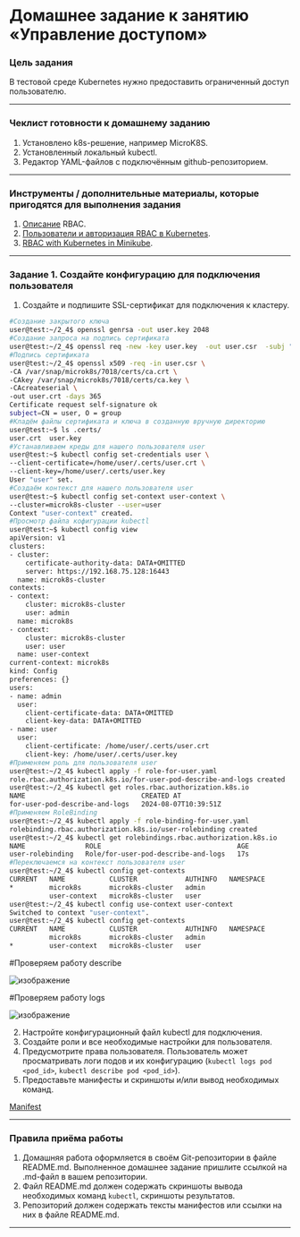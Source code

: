 # Домашнее задание к занятию «Управление доступом»

### Цель задания

В тестовой среде Kubernetes нужно предоставить ограниченный доступ пользователю.

------

### Чеклист готовности к домашнему заданию

1. Установлено k8s-решение, например MicroK8S.
2. Установленный локальный kubectl.
3. Редактор YAML-файлов с подключённым github-репозиторием.

------

### Инструменты / дополнительные материалы, которые пригодятся для выполнения задания

1. [Описание](https://kubernetes.io/docs/reference/access-authn-authz/rbac/) RBAC.
2. [Пользователи и авторизация RBAC в Kubernetes](https://habr.com/ru/company/flant/blog/470503/).
3. [RBAC with Kubernetes in Minikube](https://medium.com/@HoussemDellai/rbac-with-kubernetes-in-minikube-4deed658ea7b).

------

### Задание 1. Создайте конфигурацию для подключения пользователя

1. Создайте и подпишите SSL-сертификат для подключения к кластеру.  
```bash
#Создание закрытого ключа
user@test:~/2_4$ openssl genrsa -out user.key 2048
#Создание запроса на подпись сертификата
user@test:~/2_4$ openssl req -new -key user.key  -out user.csr  -subj "/CN=user/O=group"
#Подпись сертификата
user@test:~/2_4$ openssl x509 -req -in user.csr \
-CA /var/snap/microk8s/7018/certs/ca.crt \
-CAkey /var/snap/microk8s/7018/certs/ca.key \
-CAcreateserial \
-out user.crt -days 365
Certificate request self-signature ok
subject=CN = user, O = group
#Кладём файлы сертификата и ключа в созданную вручную директорию
user@test:~$ ls .certs/
user.crt  user.key
#Устанавливаем креды для нашего пользователя user
user@test:~$ kubectl config set-credentials user \
--client-certificate=/home/user/.certs/user.crt \
--client-key=/home/user/.certs/user.key
User "user" set.
#Создаём контекст для нашего пользователя user
user@test:~$ kubectl config set-context user-context \
--cluster=microk8s-cluster --user=user
Context "user-context" created.
#Просмотр файла кофигурации kubectl
user@test:~$ kubectl config view
apiVersion: v1
clusters:
- cluster:
    certificate-authority-data: DATA+OMITTED
    server: https://192.168.75.128:16443
  name: microk8s-cluster
contexts:
- context:
    cluster: microk8s-cluster
    user: admin
  name: microk8s
- context:
    cluster: microk8s-cluster
    user: user
  name: user-context
current-context: microk8s
kind: Config
preferences: {}
users:
- name: admin
  user:
    client-certificate-data: DATA+OMITTED
    client-key-data: DATA+OMITTED
- name: user
  user:
    client-certificate: /home/user/.certs/user.crt
    client-key: /home/user/.certs/user.key
#Применяем роль для пользователя user
user@test:~/2_4$ kubectl apply -f role-for-user.yaml 
role.rbac.authorization.k8s.io/for-user-pod-describe-and-logs created
user@test:~/2_4$ kubectl get roles.rbac.authorization.k8s.io 
NAME                             CREATED AT
for-user-pod-describe-and-logs   2024-08-07T10:39:51Z
#Применяем RoleBinding
user@test:~/2_4$ kubectl apply -f role-binding-for-user.yaml 
rolebinding.rbac.authorization.k8s.io/user-rolebinding created
user@test:~/2_4$ kubectl get rolebindings.rbac.authorization.k8s.io 
NAME               ROLE                                  AGE
user-rolebinding   Role/for-user-pod-describe-and-logs   17s
#Переключаемся на контекст пользователя user
user@test:~/2_4$ kubectl config get-contexts 
CURRENT   NAME           CLUSTER            AUTHINFO   NAMESPACE
*         microk8s       microk8s-cluster   admin      
          user-context   microk8s-cluster   user       
user@test:~/2_4$ kubectl config use-context user-context 
Switched to context "user-context".
user@test:~/2_4$ kubectl config get-contexts 
CURRENT   NAME           CLUSTER            AUTHINFO   NAMESPACE
          microk8s       microk8s-cluster   admin      
*         user-context   microk8s-cluster   user
```


#Проверяем работу describe

![изображение](https://github.com/user-attachments/assets/812d5a2f-f28e-4d42-97e8-ce345e3787df)


#Проверяем работу logs

![изображение](https://github.com/user-attachments/assets/a84231b0-d827-4c73-b743-aebc64f92e75)



2. Настройте конфигурационный файл kubectl для подключения.
3. Создайте роли и все необходимые настройки для пользователя.
4. Предусмотрите права пользователя. Пользователь может просматривать логи подов и их конфигурацию (`kubectl logs pod <pod_id>`, `kubectl describe pod <pod_id>`).
5. Предоставьте манифесты и скриншоты и/или вывод необходимых команд.  

[Manifest](https://github.com/PetrMezentsev/homeworks/blob/main/12-kubernetes-2.4-%D0%A3%D0%BF%D1%80%D0%B0%D0%B2%D0%BB%D0%B5%D0%BD%D0%B8%D0%B5%20%D0%B4%D0%BE%D1%81%D1%82%D1%83%D0%BF%D0%BE%D0%BC/task1.yaml)

------

### Правила приёма работы

1. Домашняя работа оформляется в своём Git-репозитории в файле README.md. Выполненное домашнее задание пришлите ссылкой на .md-файл в вашем репозитории.
2. Файл README.md должен содержать скриншоты вывода необходимых команд `kubectl`, скриншоты результатов.
3. Репозиторий должен содержать тексты манифестов или ссылки на них в файле README.md.

------

